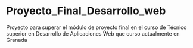 # Proyecto_Final_Desarrollo_web
Proyecto para superar el módulo de proyecto final en el curso de Técnico superior en Desarrollo de Aplicaciones Web que curso actualmente en Granada
